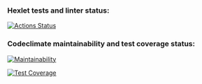 ### Hexlet tests and linter status:
[![Actions Status](https://github.com/MrShimson/php-project-48/workflows/hexlet-check/badge.svg)](https://github.com/MrShimson/php-project-48/actions)

### Codeclimate maintainability and test coverage status:
[![Maintainability](https://api.codeclimate.com/v1/badges/5dab8670bf9fef2fe15c/maintainability)](https://codeclimate.com/github/MrShimson/php-project-48/maintainability)

[![Test Coverage](https://api.codeclimate.com/v1/badges/5dab8670bf9fef2fe15c/test_coverage)](https://codeclimate.com/github/MrShimson/php-project-48/test_coverage)
  